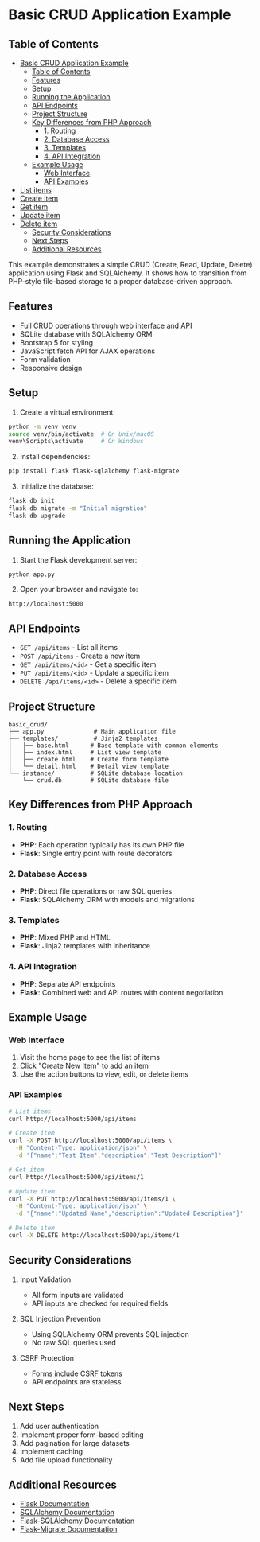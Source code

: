 # Basic CRUD Application Example

## Table of Contents
- [Basic CRUD Application Example](#basic-crud-application-example)
  - [Table of Contents](#table-of-contents)
  - [Features](#features)
  - [Setup](#setup)
  - [Running the Application](#running-the-application)
  - [API Endpoints](#api-endpoints)
  - [Project Structure](#project-structure)
  - [Key Differences from PHP Approach](#key-differences-from-php-approach)
    - [1. Routing](#1-routing)
    - [2. Database Access](#2-database-access)
    - [3. Templates](#3-templates)
    - [4. API Integration](#4-api-integration)
  - [Example Usage](#example-usage)
    - [Web Interface](#web-interface)
    - [API Examples](#api-examples)
- [List items](#list-items)
- [Create item](#create-item)
- [Get item](#get-item)
- [Update item](#update-item)
- [Delete item](#delete-item)
  - [Security Considerations](#security-considerations)
  - [Next Steps](#next-steps)
  - [Additional Resources](#additional-resources)



This example demonstrates a simple CRUD (Create, Read, Update, Delete) application using Flask and SQLAlchemy. It shows how to transition from PHP-style file-based storage to a proper database-driven approach.

## Features

- Full CRUD operations through web interface and API
- SQLite database with SQLAlchemy ORM
- Bootstrap 5 for styling
- JavaScript fetch API for AJAX operations
- Form validation
- Responsive design

## Setup

1. Create a virtual environment:
```bash
python -m venv venv
source venv/bin/activate  # On Unix/macOS
venv\Scripts\activate     # On Windows
```

2. Install dependencies:
```bash
pip install flask flask-sqlalchemy flask-migrate
```

3. Initialize the database:
```bash
flask db init
flask db migrate -m "Initial migration"
flask db upgrade
```

## Running the Application

1. Start the Flask development server:
```bash
python app.py
```

2. Open your browser and navigate to:
```
http://localhost:5000
```

## API Endpoints

- `GET /api/items` - List all items
- `POST /api/items` - Create a new item
- `GET /api/items/<id>` - Get a specific item
- `PUT /api/items/<id>` - Update a specific item
- `DELETE /api/items/<id>` - Delete a specific item

## Project Structure

```
basic_crud/
├── app.py              # Main application file
├── templates/          # Jinja2 templates
│   ├── base.html      # Base template with common elements
│   ├── index.html     # List view template
│   ├── create.html    # Create form template
│   └── detail.html    # Detail view template
└── instance/          # SQLite database location
    └── crud.db        # SQLite database file
```

## Key Differences from PHP Approach

### 1. Routing
- **PHP**: Each operation typically has its own PHP file
- **Flask**: Single entry point with route decorators

### 2. Database Access
- **PHP**: Direct file operations or raw SQL queries
- **Flask**: SQLAlchemy ORM with models and migrations

### 3. Templates
- **PHP**: Mixed PHP and HTML
- **Flask**: Jinja2 templates with inheritance

### 4. API Integration
- **PHP**: Separate API endpoints
- **Flask**: Combined web and API routes with content negotiation

## Example Usage

### Web Interface
1. Visit the home page to see the list of items
2. Click "Create New Item" to add an item
3. Use the action buttons to view, edit, or delete items

### API Examples
```bash
# List items
curl http://localhost:5000/api/items

# Create item
curl -X POST http://localhost:5000/api/items \
  -H "Content-Type: application/json" \
  -d '{"name":"Test Item","description":"Test Description"}'

# Get item
curl http://localhost:5000/api/items/1

# Update item
curl -X PUT http://localhost:5000/api/items/1 \
  -H "Content-Type: application/json" \
  -d '{"name":"Updated Name","description":"Updated Description"}'

# Delete item
curl -X DELETE http://localhost:5000/api/items/1
```

## Security Considerations

1. Input Validation
   - All form inputs are validated
   - API inputs are checked for required fields

2. SQL Injection Prevention
   - Using SQLAlchemy ORM prevents SQL injection
   - No raw SQL queries used

3. CSRF Protection
   - Forms include CSRF tokens
   - API endpoints are stateless

## Next Steps

1. Add user authentication
2. Implement proper form-based editing
3. Add pagination for large datasets
4. Implement caching
5. Add file upload functionality

## Additional Resources

- [Flask Documentation](https://flask.palletsprojects.com/)
- [SQLAlchemy Documentation](https://docs.sqlalchemy.org/)
- [Flask-SQLAlchemy Documentation](https://flask-sqlalchemy.palletsprojects.com/)
- [Flask-Migrate Documentation](https://flask-migrate.readthedocs.io/)
